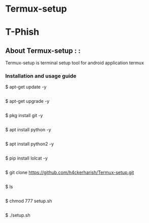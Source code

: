 # Termux-setup
# T-Phish

## About Termux-setup : :

Termux-setup is terminal setup tool for android application termux

### Installation and usage guide

$ apt-get update -y
```
```
$ apt-get upgrade -y
```
```
$ pkg install git -y
```
```
$ apt install python -y
```
```
$ apt install python2 -y
```
```
$ pip install lolcat -y
```
```
$ git clone https://github.com/h4ckerharish/Termux-setup.git
```
```
$ ls
```
```
$ chmod 777 setup.sh
```
```
$ ./setup.sh


